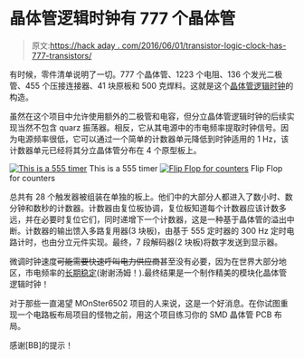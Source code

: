 # 晶体管逻辑时钟有 777 个晶体管

> 原文:[https://hack aday . com/2016/06/01/transistor-logic-clock-has-777-transistors/](https://hackaday.com/2016/06/01/transistor-logic-clock-has-777-transistors/)

有时候，零件清单说明了一切。777 个晶体管、1223 个电阻、136 个发光二极管、455 个压接连接器、41 块原板和 500 克焊料。这就是这个[晶体管逻辑时钟](http://transistorlogicclock.weebly.com/)的构造。

虽然在这个项目中允许使用额外的二极管和电容，但分立晶体管逻辑时钟的后续实现当然不包含 quarz 振荡器。相反，它从其电源中的市电频率提取时钟信号。因为电源频率很低，它可以通过一个简单的计数器单元降低到时钟适用的 1 Hz，该计数器单元已经将其分立晶体管分布在 4 个原型板上。

 [![This is a 555 timer](../Images/cd5f710b318bb294b41e41b0e32b2211.png "555-timer")](https://hackaday.com/2016/06/01/transistor-logic-clock-has-777-transistors/555-timer/) This is a 555 timer [![Flip Flop for counters](../Images/41b491b0cd3b54808f7c24e6b818c58c.png "flipflop")](https://hackaday.com/2016/06/01/transistor-logic-clock-has-777-transistors/flipflop/) Flip Flop for counters

总共有 28 个触发器被组装在单独的板上。他们中的大部分人都进入了数小时、数分钟和数秒的计数器。计数器由复位板协调，复位板知道每个计数器应该计数多远，并在必要时复位它们，同时递增下一个计数器，这是一种基于晶体管的溢出中断。计数器的输出馈入多路复用器(3 块板)，由基于 555 定时器的 300 Hz 定时电路计时，也由分立元件实现。最终，7 段解码器(2 块板)将数字发送到显示器。

微调时钟速度~~可能需要快速呼叫电力供应商~~甚至没有必要，因为在世界大部分地区，市电频率的[长期稳定](https://en.wikipedia.org/wiki/Utility_frequency#Stability)(谢谢汤姆！).最终结果是一个制作精美的模块化晶体管逻辑时钟！

对于那些一直渴望 MOnSter6502 项目的人来说，这是一个好消息。在你试图重现一个电路板布局项目的怪物之前，用这个项目练习你的 SMD 晶体管 PCB 布局。

感谢[BB]的提示！